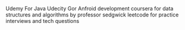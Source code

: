 Udemy For Java
Udecity Gor Anfroid development 
coursera for data structures and algorithms by professor sedgwick
leetcode for practice interviews and tech questions
